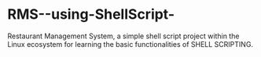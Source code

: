 # RMS--using-ShellScript-
Restaurant Management System, a simple shell script project within the Linux ecosystem for learning the basic functionalities of SHELL SCRIPTING.  
